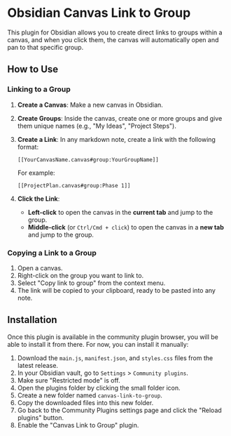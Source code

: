 # Obsidian Canvas Link to Group

This plugin for Obsidian allows you to create direct links to groups within a canvas, and when you click them, the canvas will automatically open and pan to that specific group.

## How to Use

### Linking to a Group

1.  **Create a Canvas**: Make a new canvas in Obsidian.
2.  **Create Groups**: Inside the canvas, create one or more groups and give them unique names (e.g., "My Ideas", "Project Steps").
3.  **Create a Link**: In any markdown note, create a link with the following format:
    
    `[[YourCanvasName.canvas#group:YourGroupName]]`
    
    For example:
    
    `[[ProjectPlan.canvas#group:Phase 1]]`
    
4.  **Click the Link**:
    *   **Left-click** to open the canvas in the **current tab** and jump to the group.
    *   **Middle-click** (or `Ctrl/Cmd + click`) to open the canvas in a **new tab** and jump to the group.

### Copying a Link to a Group

1.  Open a canvas.
2.  Right-click on the group you want to link to.
3.  Select "Copy link to group" from the context menu.
4.  The link will be copied to your clipboard, ready to be pasted into any note.

## Installation

Once this plugin is available in the community plugin browser, you will be able to install it from there. For now, you can install it manually:

1.  Download the `main.js`, `manifest.json`, and `styles.css` files from the latest release.
2.  In your Obsidian vault, go to `Settings` > `Community plugins`.
3.  Make sure "Restricted mode" is off.
4.  Open the plugins folder by clicking the small folder icon.
5.  Create a new folder named `canvas-link-to-group`.
6.  Copy the downloaded files into this new folder.
7.  Go back to the Community Plugins settings page and click the "Reload plugins" button.
8.  Enable the "Canvas Link to Group" plugin.
